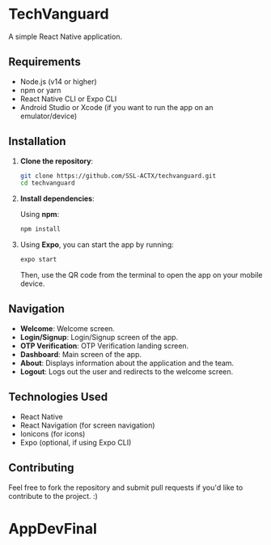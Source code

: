 # TechVanguard

A simple React Native application.

## Requirements

- Node.js (v14 or higher)
- npm or yarn
- React Native CLI or Expo CLI
- Android Studio or Xcode (if you want to run the app on an emulator/device)

## Installation

1. **Clone the repository**:

   ```bash
   git clone https://github.com/SSL-ACTX/techvanguard.git
   cd techvanguard
   ```

2. **Install dependencies**:

   Using **npm**:

   ```bash
   npm install
   ```

4. Using **Expo**, you can start the app by running:

   ```bash
   expo start
   ```

   Then, use the QR code from the terminal to open the app on your mobile device.

## Navigation

- **Welcome**: Welcome screen.
- **Login/Signup**: Login/Signup screen of the app.
- **OTP Verification**: OTP Verification landing screen.
- **Dashboard**: Main screen of the app.
- **About**: Displays information about the application and the team.
- **Logout**: Logs out the user and redirects to the welcome screen.

## Technologies Used

- React Native
- React Navigation (for screen navigation)
- Ionicons (for icons)
- Expo (optional, if using Expo CLI)

## Contributing

Feel free to fork the repository and submit pull requests if you'd like to contribute to the project. :)
# AppDevFinal
